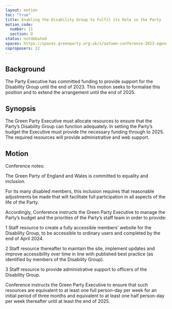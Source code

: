 ```yaml
---
layout: motion
toc: "true"
title: Enabling the Disability Group to Fulfil its Role in the Party
motion_code:
  number: 11
  section: D
status: notdebated
spaces: https://spaces.greenparty.org.uk/s/autumn-conference-2023-agenda-forum/post/post/view?id=11151
coproposers: 22
---
```

## Background

The Party Executive has committed funding to provide support for the Disability Group until the end of 2023. This motion seeks to formalise this position and to extend the arrangement until the end of 2025.

## Synopsis

The Green Party Executive must allocate resources to ensure that the Party’s Disability Group can function adequately. In setting the Party’s budget the Executive must provide the necessary funding through to 2025. The required resources will provide administrative and web support.

## Motion

Conference notes:

The Green Party of England and Wales is committed to equality and inclusion.

For its many disabled members, this inclusion requires that reasonable adjustments be made that will facilitate full participation in all aspects of the life of the Party.

Accordingly, Conference instructs the Green Party Executive to manage the Party’s budget and the priorities of the Party’s staff team in order to provide:

1 Staff resource to create a fully accessible members’ website for the Disability Group, to be accessible to ordinary users and completed by the end of April 2024.

2 Staff resource thereafter to maintain the site, implement updates and improve accessibility over time in line with published best practice (as identified by members of the Disability Group).

3 Staff resource to provide administrative support to officers of the Disability Group.

Conference instructs the Green Party Executive to ensure that such resources are equivalent to at least one full person-day per week for an initial period of three months and equivalent to at least one half person-day per week thereafter until at least the end of 2025.